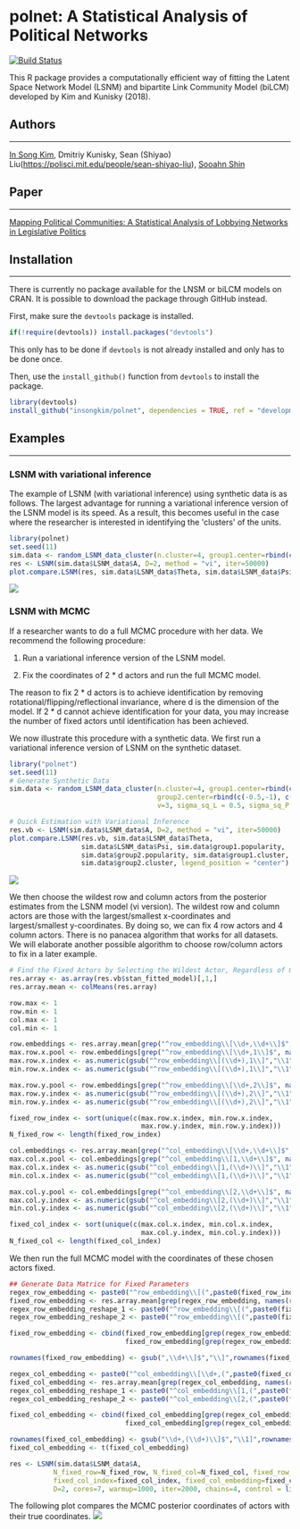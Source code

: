 # polnet:  A Statistical Analysis of Political Networks
[![Build Status](https://travis-ci.org/insongkim/polnet.svg?branch=master)](https://travis-ci.org/insongkim/polnet)

This R package provides a computationally efficient way of fitting
the Latent Space Network Model (LSNM) and bipartite Link Community Model (biLCM) developed by Kim and Kunisky (2018).

## Authors
-------------------------
[In Song Kim](http://web.mit.edu/insong/www/), Dmitriy Kunisky, Sean (Shiyao) Liu(https://polisci.mit.edu/people/sean-shiyao-liu), [Sooahn Shin](http://sooahnshin.com/)

## Paper
-------------------------
[Mapping Political Communities: A Statistical Analysis of Lobbying Networks in Legislative Politics](http://web.mit.edu/insong/www/pdf/network.pdf)

## Installation
-------------------------

There is currently no package available for the LNSM or biLCM models on CRAN. It is possible to download the package through GitHub instead.

First, make sure the `devtools` package is installed.
``` r
if(!require(devtools)) install.packages("devtools")
```
This only has to be done if `devtools` is not already installed and only has to be done once.

Then, use the `install_github()` function from `devtools` to install the package.

``` r
library(devtools)
install_github("insongkim/polnet", dependencies = TRUE, ref = "development")
```

## Examples
-------------------------

### LSNM with variational inference

The example of LSNM (with variational inference) using synthetic data is as follows. The largest advantage for running a variational inference version of the LSNM model is its speed. As a result, this becomes useful in the case where the researcher is interested in identifying the 'clusters' of the units.

``` r
library(polnet)
set.seed(11)
sim.data <- random_LSNM_data_cluster(n.cluster=4, group1.center=rbind(c(-0.5,-1), c(-1, 0.3), c(0.4, 1), c(0.2, -0.2))*5, group2.center=rbind(c(-0.5,-1), c(-1, 0.3), c(0.4, 1), c(0.2, -0.2))*5, v=3, sigma_sq_L = 0.5, sigma_sq_P = 0.7, tau=c(0.5, 0.8))
res <- LSNM(sim.data$LSNM_data$A, D=2, method = "vi", iter=50000)
plot.compare.LSNM(res, sim.data$LSNM_data$Theta, sim.data$LSNM_data$Psi, sim.data$group1.popularity, sim.data$group2.popularity, sim.data$group1.cluster, sim.data$group2.cluster, legend_position = "center")
```
![](http://sooahnshin.com/lsnm_short_ex.png)

### LSNM with MCMC

If a researcher wants to do a full MCMC procedure with her data. We recommend the following procedure:

1. Run a variational inference version of the LSNM model. 

2. Fix the coordinates of 2 * d actors and run the full MCMC model.

The reason to fix 2 * d actors is to achieve identification by removing rotational/flipping/reflectional invariance, where d is the dimension of the model. If 2 * d cannot achieve identification for your data, you may increase the number of fixed actors until identification has been achieved.

We now illustrate this procedure with a synthetic data. We first run a variational inference version of LSNM on the synthetic dataset.

```r
library("polnet")
set.seed(11)
# Generate Synthetic Data
sim.data <- random_LSNM_data_cluster(n.cluster=4, group1.center=rbind(c(-0.5,-1), c(-1, 0.3), c(0.4, 1), c(0.2, -0.2))*5, 
                                     group2.center=rbind(c(-0.5,-1), c(-1, 0.3), c(0.4, 1), c(0.2, -0.2))*5, 
                                     v=3, sigma_sq_L = 0.5, sigma_sq_P = 0.7, tau=c(0.5, 0.8))

# Quick Estimation with Variational Inference 
res.vb <- LSNM(sim.data$LSNM_data$A, D=2, method = "vi", iter=50000)
plot.compare.LSNM(res.vb, sim.data$LSNM_data$Theta, 
                  sim.data$LSNM_data$Psi, sim.data$group1.popularity, 
                  sim.data$group2.popularity, sim.data$group1.cluster, 
                  sim.data$group2.cluster, legend_position = "center")
```
![](https://ssliu.weebly.com/uploads/1/9/4/4/19447145/vb-true_orig.png)

We then choose the wildest row and column actors from the posterior estimates from the LSNM model (vi version). The wildest row and column actors are those with the largest/smallest x-coordinates and largest/smallest y-coordinates. By doing so, we can fix 4 row actors and 4 column actors. There is no panacea algorithm that works for all datasets. We will elaborate another possible algorithm to choose row/column actors to fix in a later example.

```r
# Find the Fixed Actors by Selecting the Wildest Actor, Regardless of Octants
res.array <- as.array(res.vb$stan_fitted_model)[,1,]
res.array.mean <- colMeans(res.array)

row.max <- 1
row.min <- 1
col.max <- 1
col.min <- 1

row.embeddings <- res.array.mean[grep("^row_embedding\\[\\d+,\\d+\\]$", names(res.array.mean))]
max.row.x.pool <- row.embeddings[grep("^row_embedding\\[\\d+,1\\]$", names(row.embeddings))]
max.row.x.index <- as.numeric(gsub("^row_embedding\\[(\\d+),1\\]","\\1",names(max.row.x.pool[order(max.row.x.pool,decreasing=T)[1:row.max]])))
min.row.x.index <- as.numeric(gsub("^row_embedding\\[(\\d+),1\\]","\\1",names(max.row.x.pool[order(max.row.x.pool,decreasing=F)[1:row.max]])))

max.row.y.pool <- row.embeddings[grep("^row_embedding\\[\\d+,2\\]$", names(row.embeddings))]
max.row.y.index <- as.numeric(gsub("^row_embedding\\[(\\d+),2\\]","\\1",names(max.row.y.pool[order(max.row.y.pool,decreasing=T)[1:row.max]])))
min.row.y.index <- as.numeric(gsub("^row_embedding\\[(\\d+),2\\]","\\1",names(max.row.y.pool[order(max.row.y.pool,decreasing=F)[1:row.max]])))

fixed_row_index <- sort(unique(c(max.row.x.index, min.row.x.index,
                                 max.row.y.index, min.row.y.index)))
N_fixed_row <- length(fixed_row_index)

col.embeddings <- res.array.mean[grep("^col_embedding\\[\\d+,\\d+\\]$", names(res.array.mean))]
max.col.x.pool <- col.embeddings[grep("^col_embedding\\[1,\\d+\\]$", names(col.embeddings))]
max.col.x.index <- as.numeric(gsub("^col_embedding\\[1,(\\d+)\\]","\\1",names(max.col.x.pool[order(max.col.x.pool,decreasing=T)[1:col.max]])))
min.col.x.index <- as.numeric(gsub("^col_embedding\\[1,(\\d+)\\]","\\1",names(max.col.x.pool[order(max.col.x.pool,decreasing=F)[1:col.max]])))

max.col.y.pool <- col.embeddings[grep("^col_embedding\\[2,\\d+\\]$", names(col.embeddings))]
max.col.y.index <- as.numeric(gsub("^col_embedding\\[2,(\\d+)\\]","\\1",names(max.col.y.pool[order(max.col.y.pool,decreasing=T)[1:col.max]])))
min.col.y.index <- as.numeric(gsub("^col_embedding\\[2,(\\d+)\\]","\\1",names(max.col.y.pool[order(max.col.y.pool,decreasing=F)[1:col.max]])))

fixed_col_index <- sort(unique(c(max.col.x.index, min.col.x.index,
                                 max.col.y.index, min.col.y.index)))
N_fixed_col <- length(fixed_col_index)
```

We then run the full MCMC model with the coordinates of these chosen actors fixed. 

```r
## Generate Data Matrice for Fixed Parameters
regex_row_embedding <- paste0("^row_embedding\\[(",paste0(fixed_row_index, collapse="|"),"),\\d+\\]$")
fixed_row_embedding <- res.array.mean[grep(regex_row_embedding, names(res.array.mean), perl = TRUE)]
regex_row_embedding_reshape_1 <- paste0("^row_embedding\\[(",paste0(fixed_row_index, collapse="|"),"),1\\]$")
regex_row_embedding_reshape_2 <- paste0("^row_embedding\\[(",paste0(fixed_row_index, collapse="|"),"),2\\]$")

fixed_row_embedding <- cbind(fixed_row_embedding[grep(regex_row_embedding_reshape_1, names(fixed_row_embedding))],
                             fixed_row_embedding[grep(regex_row_embedding_reshape_2, names(fixed_row_embedding))])

rownames(fixed_row_embedding) <- gsub(",\\d+\\]$","\\]",rownames(fixed_row_embedding))

regex_col_embedding <- paste0("^col_embedding\\[\\d+,(",paste0(fixed_col_index, collapse="|"),")\\]$")
fixed_col_embedding <- res.array.mean[grep(regex_col_embedding, names(res.array.mean), perl = TRUE)]
regex_col_embedding_reshape_1 <- paste0("^col_embedding\\[1,(",paste0(fixed_col_index, collapse="|"),")\\]$")
regex_col_embedding_reshape_2 <- paste0("^col_embedding\\[2,(",paste0(fixed_col_index, collapse="|"),")\\]$")

fixed_col_embedding <- cbind(fixed_col_embedding[grep(regex_col_embedding_reshape_1, names(fixed_col_embedding))],
                             fixed_col_embedding[grep(regex_col_embedding_reshape_2, names(fixed_col_embedding))])

rownames(fixed_col_embedding) <- gsub("\\d+,(\\d+)\\]$","\\1]",rownames(fixed_col_embedding))
fixed_col_embedding <- t(fixed_col_embedding)

res <- LSNM(sim.data$LSNM_data$A,
           N_fixed_row=N_fixed_row, N_fixed_col=N_fixed_col, fixed_row_index=fixed_row_index, fixed_row_embedding=fixed_row_embedding,
           fixed_col_index=fixed_col_index, fixed_col_embedding=fixed_col_embedding,
           D=2, cores=7, warmup=1000, iter=2000, chains=4, control = list(max_treedepth = 20), method="mcmc")
```

The following plot compares the MCMC posterior coordinates of actors with their true coordinates.
![](https://ssliu.weebly.com/uploads/1/9/4/4/19447145/mcmc-true_orig.png)
